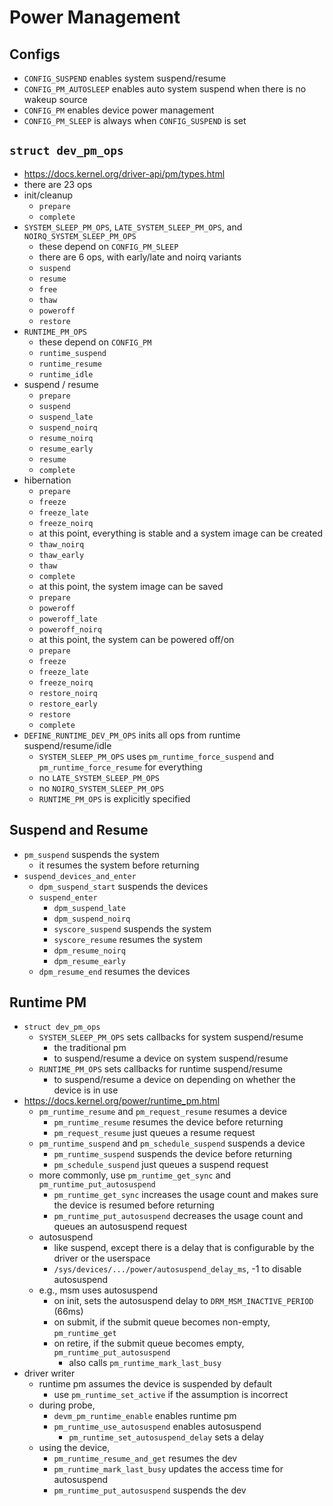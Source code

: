 Power Management
================

## Configs

- `CONFIG_SUSPEND` enables system suspend/resume
- `CONFIG_PM_AUTOSLEEP` enables auto system suspend when there is no wakeup
  source
- `CONFIG_PM` enables device power management
- `CONFIG_PM_SLEEP` is always when `CONFIG_SUSPEND` is set

## `struct dev_pm_ops`

- <https://docs.kernel.org/driver-api/pm/types.html>
- there are 23 ops
- init/cleanup
  - `prepare`
  - `complete`
- `SYSTEM_SLEEP_PM_OPS`, `LATE_SYSTEM_SLEEP_PM_OPS`, and
  `NOIRQ_SYSTEM_SLEEP_PM_OPS`
  - these depend on `CONFIG_PM_SLEEP`
  - there are 6 ops, with early/late and noirq variants
  - `suspend`
  - `resume`
  - `free`
  - `thaw`
  - `poweroff`
  - `restore`
- `RUNTIME_PM_OPS`
  - these depend on `CONFIG_PM`
  - `runtime_suspend`
  - `runtime_resume`
  - `runtime_idle`
- suspend / resume
  - `prepare`
  - `suspend`
  - `suspend_late`
  - `suspend_noirq`
  - `resume_noirq`
  - `resume_early`
  - `resume`
  - `complete`
- hibernation
  - `prepare`
  - `freeze`
  - `freeze_late`
  - `freeze_noirq`
  - at this point, everything is stable and a system image can be created
  - `thaw_noirq`
  - `thaw_early`
  - `thaw`
  - `complete`
  - at this point, the system image can be saved
  - `prepare`
  - `poweroff`
  - `poweroff_late`
  - `poweroff_noirq`
  - at this point, the system can be powered off/on
  - `prepare`
  - `freeze`
  - `freeze_late`
  - `freeze_noirq`
  - `restore_noirq`
  - `restore_early`
  - `restore`
  - `complete`
- `DEFINE_RUNTIME_DEV_PM_OPS` inits all ops from runtime suspend/resume/idle
  - `SYSTEM_SLEEP_PM_OPS` uses `pm_runtime_force_suspend` and
    `pm_runtime_force_resume` for everything
  - no `LATE_SYSTEM_SLEEP_PM_OPS`
  - no `NOIRQ_SYSTEM_SLEEP_PM_OPS`
  - `RUNTIME_PM_OPS` is explicitly specified

## Suspend and Resume

- `pm_suspend` suspends the system
  - it resumes the system before returning
- `suspend_devices_and_enter`
  - `dpm_suspend_start` suspends the devices
  - `suspend_enter`
    - `dpm_suspend_late`
    - `dpm_suspend_noirq`
    - `syscore_suspend` suspends the system
    - `syscore_resume` resumes the system
    - `dpm_resume_noirq`
    - `dpm_resume_early`
  - `dpm_resume_end` resumes the devices

## Runtime PM

- `struct dev_pm_ops`
  - `SYSTEM_SLEEP_PM_OPS` sets callbacks for system suspend/resume
    - the traditional pm
    - to suspend/resume a device on system suspend/resume
  - `RUNTIME_PM_OPS` sets callbacks for runtime suspend/resume
    - to suspend/resume a device on depending on whether the device is in use
- <https://docs.kernel.org/power/runtime_pm.html>
  - `pm_runtime_resume` and `pm_request_resume` resumes a device
    - `pm_runtime_resume` resumes the device before returning
    - `pm_request_resume` just queues a resume request
  - `pm_runtime_suspend` and `pm_schedule_suspend` suspends a device
    - `pm_runtime_suspend` suspends the device before returning
    - `pm_schedule_suspend` just queues a suspend request
  - more commonly, use `pm_runtime_get_sync` and `pm_runtime_put_autosuspend`
    - `pm_runtime_get_sync` increases the usage count and makes sure the
      device is resumed before returning
    - `pm_runtime_put_autosuspend` decreases the usage count and queues an
      autosuspend request
  - autosuspend
    - like suspend, except there is a delay that is configurable by the driver
      or the userspace
    - `/sys/devices/.../power/autosuspend_delay_ms`, -1 to disable autosuspend
  - e.g., msm uses autosuspend
    - on init, sets the autosuspend delay to `DRM_MSM_INACTIVE_PERIOD` (66ms)
    - on submit, if the submit queue becomes non-empty, `pm_runtime_get`
    - on retire, if the submit queue becomes empty,
      `pm_runtime_put_autosuspend`
      - also calls `pm_runtime_mark_last_busy`
- driver writer
  - runtime pm assumes the device is suspended by default
    - use `pm_runtime_set_active` if the assumption is incorrect
  - during probe,
    - `devm_pm_runtime_enable` enables runtime pm
    - `pm_runtime_use_autosuspend` enables autosuspend
      - `pm_runtime_set_autosuspend_delay` sets a delay
  - using the device,
    - `pm_runtime_resume_and_get` resumes the dev
    - `pm_runtime_mark_last_busy` updates the access time for autosuspend
    - `pm_runtime_put_autosuspend` suspends the dev
